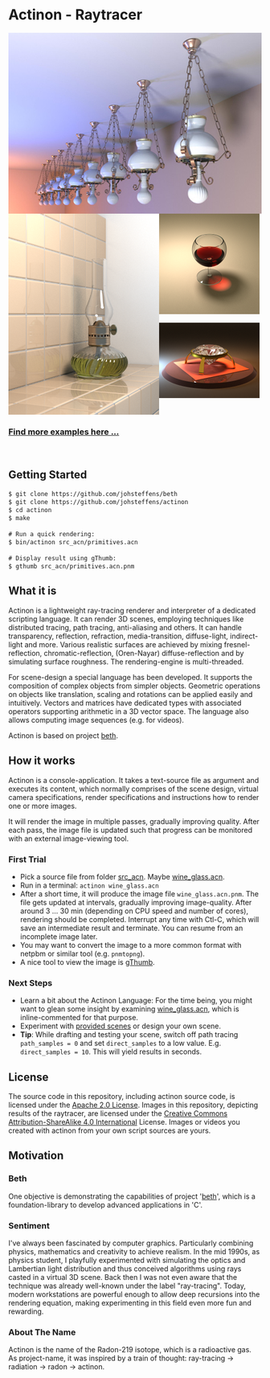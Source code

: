 # Actinon - Raytracer
[<img align = "left" width = "640" height = "360" src = "https://raw.githubusercontent.com/johsteffens/actinon/master/image/hanging_lamp02.acn.640_360.jpg">](https://raw.githubusercontent.com/johsteffens/actinon/master/image/hanging_lamp02.acn.640_360.jpg "Image created with Actinon" )

[<img align = "left" width = "300" height = "400" src = "https://raw.githubusercontent.com/johsteffens/actinon/master/image/paraffin_lamp_on_ledge.acn.png">](https://raw.githubusercontent.com/johsteffens/actinon/master/image/paraffin_lamp_on_ledge.acn.png "Image created with Actinon" )

[<img width = "200" height = "200" src = "https://raw.githubusercontent.com/johsteffens/actinon/master/image/wine_glass.acn.png">](https://raw.githubusercontent.com/johsteffens/actinon/master/image/wine_glass.acn.png "Image created with Actinon" )

[<img width = "200" height = "150" src = "https://raw.githubusercontent.com/johsteffens/actinon/master/image/diamond_video.acn.image_000049.png">](https://raw.githubusercontent.com/johsteffens/actinon/master/image/diamond_video.acn.image_000049.png "Image created with Actinon" )

<br>

### [Find more examples here ...](https://github.com/johsteffens/actinon/wiki/Images)

<br>

## Getting Started

```
$ git clone https://github.com/johsteffens/beth
$ git clone https://github.com/johsteffens/actinon
$ cd actinon
$ make

# Run a quick rendering:
$ bin/actinon src_acn/primitives.acn

# Display result using gThumb:
$ gthumb src_acn/primitives.acn.pnm
```

## What it is
Actinon is a lightweight ray-tracing renderer and interpreter of a dedicated scripting language.
It can render 3D scenes, employing techniques like distributed tracing, path tracing, anti-aliasing and others.
It can handle transparency, reflection, refraction, media-transition, diffuse-light,
indirect-light and more.
Various realistic surfaces are achieved by mixing fresnel-reflection, chromatic-reflection,
(Oren-Nayar) diffuse-reflection and by simulating surface roughness. The rendering-engine is multi-threaded.

For scene-design a special language has been developed.
It supports the composition of complex objects from simpler objects.
Geometric operations on objects like translation, scaling and rotations can be applied easily and intuitively.
Vectors and matrices have dedicated types with associated operators supporting arithmetic in a 3D vector space.
The language also allows computing image sequences (e.g. for videos).

Actinon is based on project [beth](https://github.com/johsteffens/beth).

## How it works

Actinon is a console-application. It takes a text-source file as argument and executes its content, 
which normally comprises of the scene design, virtual camera specifications, render specifications 
and instructions how to render one or more images.

It will render the image in multiple passes, gradually improving quality.
After each pass, the image file is updated such that progress can be monitored with an external image-viewing tool.

### First Trial
   * Pick a source file from folder [src_acn](https://github.com/johsteffens/actinon/tree/master/src_acn). Maybe [wine_glass.acn](https://github.com/johsteffens/actinon/blob/master/src_acn/wine_glass.acn).
   * Run in a terminal: `actinon wine_glass.acn`
   * After a short time, it will produce the image file `wine_glass.acn.pnm`. 
   The file gets updated at intervals,
   gradually improving image-quality.
   After around 3 ... 30 min (depending on CPU speed and number of cores), rendering should be completed.
   Interrupt any time with Ctl-C, which will save an intermediate result and terminate. 
   You can resume from an incomplete image later.
   * You may want to convert the image to a more common format with netpbm or similar tool (e.g. `pnmtopng`).
   * A nice tool to view the image is [gThumb](https://en.wikipedia.org/wiki/GThumb).

### Next Steps
   * Learn a bit about the Actinon Language: For the time being, you might want to glean some insight by examining [wine_glass.acn](https://github.com/johsteffens/actinon/blob/master/src_acn/wine_glass.acn), which is inline-commented for that purpose. 
   * Experiment with [provided scenes](https://github.com/johsteffens/actinon/wiki/Images) or design your own scene.
   * **Tip**: While drafting and testing your scene, switch off path tracing `path_samples = 0` and set `direct_samples` to a low value. E.g.  `direct_samples = 10`. This will yield results in seconds.
   
## License
The source code in this repository, including actinon source code, is licensed under
the [Apache 2.0 License](https://github.com/johsteffens/actinon/blob/master/LICENSE).
Images in this repository, depicting results of the raytracer, are licensed under
the [Creative Commons Attribution-ShareAlike 4.0 International](https://creativecommons.org/licenses/by-sa/4.0/) License.
Images or videos you created with actinon from your own script sources are yours.

## Motivation

### Beth
One objective is demonstrating the capabilities of project '[beth](https://github.com/johsteffens/beth)', which is a foundation-library to develop advanced applications in 'C'.

### Sentiment
I've always been fascinated by computer graphics. Particularly combining physics, mathematics and creativity to achieve realism. In the mid 1990s, as physics student, 
I playfully experimented with simulating the optics and Lambertian light distribution and thus conceived algorithms using rays casted in a virtual 3D scene. Back then I was not even aware
that the technique was already well-known under the label "ray-tracing". Today, modern workstations are powerful enough to allow 
deep recursions into the rendering equation, making experimenting in this field even more fun and rewarding.

### About The Name
Actinon is the name of the Radon-219 isotope, which is a radioactive gas. As project-name, it was inspired by a train of thought: ray-tracing -> radiation -> radon -> actinon.
